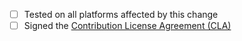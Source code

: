 - [ ] Tested on all platforms affected by this change
- [ ] Signed the [Contribution License Agreement (CLA)](https://cla-assistant.io/notgull/theo)